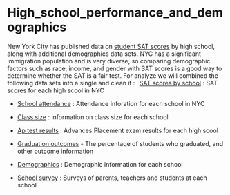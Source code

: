 # High_school_performance_and_demographics

New York City has published data on [student SAT scores](https://data.cityofnewyork.us/Education/SAT-Results/f9bf-2cp4) by high school, along with additional demographics data sets. 
NYC has a significant immigration population and is very diverse, so comparing demographic factors such as race, income, and gender with SAT scores is a good way to determine whether the SAT is a fair test. 
For analyze we will combined the following data sets into a single and clean it : 
-[SAT scores by school](https://data.cityofnewyork.us/Education/2012-SAT-Results/f9bf-2cp4) : SAT scores for each high scool in NYC

- [School attendance](https://data.cityofnewyork.us/Education/School-Attendance-and-Enrollment-Statistics-by-Dis/7z8d-msnt) : Attendance inforation for each school in NYC

- [Class size](https://data.cityofnewyork.us/Education/2010-2011-Class-Size-School-level-detail/urz7-pzb3) : information on class size for each school

- [Ap test results](https://data.cityofnewyork.us/Education/2010-AP-College-Board-School-Level-Results/itfs-ms3e) : Advances Placement exam results for each high scool

- [Graduation outcomes](https://data.cityofnewyork.us/Education/Graduation-Outcomes-Classes-Of-2005-2010-School-Le/vh2h-md7a) - The percentage of students who graduated, and other outcome information

- [Demographics](https://data.cityofnewyork.us/Education/School-Demographics-and-Accountability-Snapshot-20/ihfw-zy9j) : Demographic information for each school

- [School survey](https://data.cityofnewyork.us/Education/NYC-School-Survey-2011/mnz3-dyi8) : Surveys of parents, teachers and students at each school
